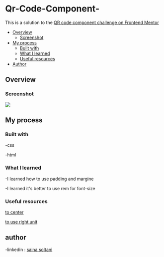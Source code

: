 # Qr-Code-Component-
This is a solution to the [QR code component challenge on Frontend Mentor](https://www.frontendmentor.io/challenges/qr-code-component-iux_sIO_H)
- [Overview](#overview)
  - [Screenshot](#screenshot)
- [My process](#my-process)
  - [Built with](#built-with)
  - [What I learned](#what-i-learned)
  - [Useful resources](#useful-resources)
- [Author](#author)


## Overview

### Screenshot

![](images/screenshot.png)

## My process

### Built with

-css

-html


### What I learned

-I learned how to use padding and margine

-I learned it's better to use rem for font-size
### Useful resources
[to center](https://www.w3schools.com/howto/howto_css_center-vertical.asp)

[to use right unit](https://www.w3schools.com/cssref/css_units.php)


## author
-linkedin :   [saina soltani](https://www.linkedin.com/in/saina-soltani-a9273a1b5/?originalSubdomain=ir)
